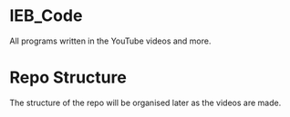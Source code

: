 # IEB_Code
All programs written in the YouTube videos and more. 

# Repo Structure
The structure of the repo will be organised later as the videos are made.
